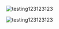 ![testing123123123](/var/www/apps/unite-help/testing123123123.jpg)

![testing123123123](http://s5.favim.com/orig/53/cool-funny-haha-lol-Favim.com-495079.jpg)
